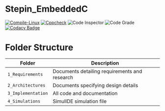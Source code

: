 # Stepin_EmbeddedC

[![Compile-Linux](https://github.com/LakshmiBagali/Stepin_EmbeddedC/actions/workflows/Compile.yml/badge.svg)](https://github.com/LakshmiBagali/Stepin_EmbeddedC/actions/workflows/Compile.yml)
[![Cppcheck](https://github.com/LakshmiBagali/Stepin_EmbeddedC/actions/workflows/Codequality.yml/badge.svg)](https://github.com/LakshmiBagali/Stepin_EmbeddedC/actions/workflows/Codequality.yml)
![Code Inspector](https://www.code-inspector.com/project/28875/score/svg)
![Code Grade](https://www.code-inspector.com/project/28875/status/svg)
[![Codacy Badge](https://app.codacy.com/project/badge/Grade/7f6e7f0739984582b239e1b1620ac47c)](https://www.codacy.com/gh/LakshmiBagali/Stepin_EmbeddedC/dashboard?utm_source=github.com&amp;utm_medium=referral&amp;utm_content=LakshmiBagali/Stepin_EmbeddedC&amp;utm_campaign=Badge_Grade)

# Folder Structure
|Folder             | Description |
|-------------------| -----------------------------------------|
| `1_Requirements`   | Documents detailing requirements and research|
| `2_Architectures`         | Documents specifying design details|
| `3_Implementation` | All code and documentation|
| `4_Simulations`      | SimulIDE simulation file|



